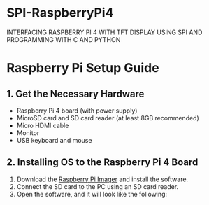 # SPI-RaspberryPi4
INTERFACING RASPBERRY PI 4 WITH TFT DISPLAY USING SPI AND PROGRAMMING WITH C AND PYTHON

# Raspberry Pi Setup Guide

## 1. Get the Necessary Hardware
- Raspberry Pi 4 board (with power supply)
- MicroSD card and SD card reader (at least 8GB recommended)
- Micro HDMI cable
- Monitor
- USB keyboard and mouse

## 2. Installing OS to the Raspberry Pi 4 Board
1. Download the [Raspberry Pi Imager](https://www.raspberrypi.org/software/) and install the software.
2. Connect the SD card to the PC using an SD card reader.
3. Open the software, and it will look like the following:
